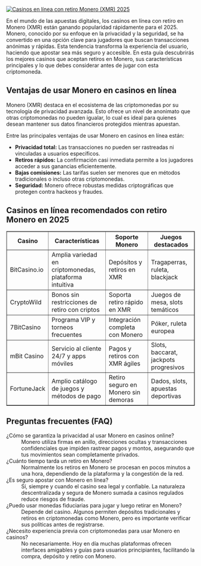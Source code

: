 [![Casinos en línea con retiro Monero (XMR) 2025](https://123-caf.pages.dev/gitsignup.png)](https://vrmoo.ru/Bt82HjjY)

<div>     <p>En el mundo de las apuestas digitales, los casinos en línea con retiro en Monero (XMR) están ganando popularidad rápidamente para el 2025. Monero, conocido por su enfoque en la privacidad y la seguridad, se ha convertido en una opción clave para jugadores que buscan transacciones anónimas y rápidas. Esta tendencia transforma la experiencia del usuario, haciendo que apostar sea más seguro y accesible. En esta guía descubrirás los mejores casinos que aceptan retiros en Monero, sus características principales y lo que debes considerar antes de jugar con esta criptomoneda.</p>   </div>      <h2>Ventajas de usar Monero en casinos en línea</h2>   <div>     <p>Monero (XMR) destaca en el ecosistema de las criptomonedas por su tecnología de privacidad avanzada. Esto ofrece un nivel de anonimato que otras criptomonedas no pueden igualar, lo cual es ideal para quienes desean mantener sus datos financieros protegidos mientras apuestan.</p>     <p>Entre las principales ventajas de usar Monero en casinos en línea están:</p>     <ul>       <li><strong>Privacidad total:</strong> Las transacciones no pueden ser rastreadas ni vinculadas a usuarios específicos.</li>       <li><strong>Retiros rápidos:</strong> La confirmación casi inmediata permite a los jugadores acceder a sus ganancias eficientemente.</li>       <li><strong>Bajas comisiones:</strong> Las tarifas suelen ser menores que en métodos tradicionales o incluso otras criptomonedas.</li>       <li><strong>Seguridad:</strong> Monero ofrece robustas medidas criptográficas que protegen contra hackeos y fraudes.</li>     </ul>   </div>      <h2>Casinos en línea recomendados con retiro Monero en 2025</h2>   <table border="1" cellpadding="8" cellspacing="0">     <thead>       <tr>         <th>Casino</th>         <th>Características</th>         <th>Soporte Monero</th>         <th>Juegos destacados</th>       </tr>     </thead>     <tbody>       <tr>         <td>BitCasino.io</td>         <td>Amplia variedad en criptomonedas, plataforma intuitiva</td>         <td>Depósitos y retiros en XMR</td>         <td>Tragaperras, ruleta, blackjack</td>       </tr>       <tr>         <td>CryptoWild</td>         <td>Bonos sin restricciones de retiro con criptos</td>         <td>Soporta retiro rápido en XMR</td>         <td>Juegos de mesa, slots temáticos</td>       </tr>       <tr>         <td>7BitCasino</td>         <td>Programa VIP y torneos frecuentes</td>         <td>Integración completa con Monero</td>         <td>Póker, ruleta europea</td>       </tr>       <tr>         <td>mBit Casino</td>         <td>Servicio al cliente 24/7 y apps móviles</td>         <td>Pagos y retiros con XMR ágiles</td>         <td>Slots, baccarat, jackpots progresivos</td>       </tr>       <tr>         <td>FortuneJack</td>         <td>Amplio catálogo de juegos y métodos de pago</td>         <td>Retiro seguro en Monero sin demoras</td>         <td>Dados, slots, apuestas deportivas</td>       </tr>     </tbody>   </table>      <h2>Preguntas frecuentes (FAQ)</h2>   <dl>     <dt>¿Cómo se garantiza la privacidad al usar Monero en casinos online?</dt>     <dd>Monero utiliza firmas en anillo, direcciones ocultas y transacciones confidenciales que impiden rastrear pagos y montos, asegurando que tus movimientos sean completamente privados.</dd>        <dt>¿Cuánto tiempo tarda un retiro en Monero?</dt>     <dd>Normalmente los retiros en Monero se procesan en pocos minutos a una hora, dependiendo de la plataforma y la congestión de la red.</dd>        <dt>¿Es seguro apostar con Monero en línea?</dt>     <dd>Sí, siempre y cuando el casino sea legal y confiable. La naturaleza descentralizada y segura de Monero sumada a casinos regulados reduce riesgos de fraude.</dd>        <dt>¿Puedo usar monedas fiduciarias para jugar y luego retirar en Monero?</dt>     <dd>Depende del casino. Algunos permiten depósitos tradicionales y retiros en criptomonedas como Monero, pero es importante verificar sus políticas antes de registrarse.</dd>        <dt>¿Necesito experiencia previa con criptomonedas para usar Monero en casinos?</dt>     <dd>No necesariamente. Hoy en día muchas plataformas ofrecen interfaces amigables y guías para usuarios principiantes, facilitando la compra, depósito y retiro con Monero.</dd>   </dl>   </div>
